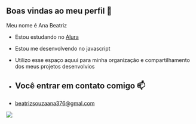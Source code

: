 ## Boas vindas ao meu perfil 🖤

Meu nome é Ana Beatriz

- Estou estudando no [Alura](https://www.alura.com.br)
- Estou me desenvolvendo no javascript
- Utilizo esse espaço aquui para minha organização e compartilhamento dos meus projetos desenvolvios

- ## Você entrar em contato comigo 📫

- beatrizsouzaana376@gmal.com

![](https://media1.tenor.com/m/Q6rgr_3z9W0AAAAC/kiss.gif)
